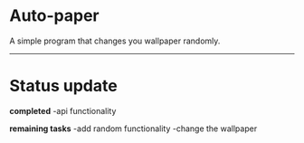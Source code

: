 # Auto-paper

A simple program that changes you wallpaper randomly.

---

# Status update

**completed**
-api functionality

**remaining tasks**
-add random functionality
-change the wallpaper 
